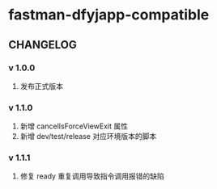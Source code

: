 # fastman-dfyjapp-compatible

## CHANGELOG

### v 1.0.0
1. 发布正式版本

### v 1.1.0
1. 新增 cancelIsForceViewExit 属性
2. 新增 dev/test/release 对应环境版本的脚本

### v 1.1.1
1. 修复 ready 重复调用导致指令调用报错的缺陷
